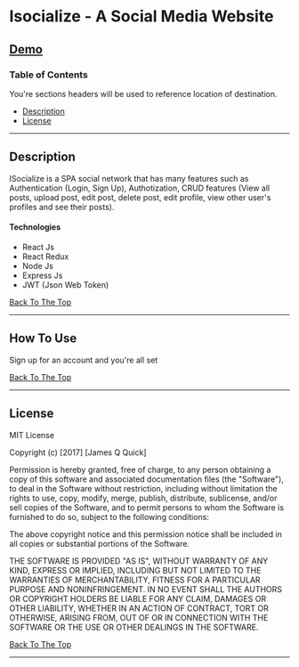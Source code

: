 # Isocialize - A Social Media Website

## [Demo](https://isocialize.netlify.app)

### Table of Contents

You're sections headers will be used to reference location of destination.

- [Description](#description)
- [License](#license)

---

## Description

ISocialize is a SPA social network that has many features such as Authentication (Login, Sign Up), Authotization, CRUD features (View all posts, upload post, edit post, delete post, edit profile, view other user's profiles and see their posts).

#### Technologies

- React Js
- React Redux
- Node Js
- Express Js
- JWT (Json Web Token)

[Back To The Top](#read-me-template)

---

## How To Use

Sign up for an account and you're all set

[Back To The Top](#read-me-template)

---

## License

MIT License

Copyright (c) [2017] [James Q Quick]

Permission is hereby granted, free of charge, to any person obtaining a copy
of this software and associated documentation files (the "Software"), to deal
in the Software without restriction, including without limitation the rights
to use, copy, modify, merge, publish, distribute, sublicense, and/or sell
copies of the Software, and to permit persons to whom the Software is
furnished to do so, subject to the following conditions:

The above copyright notice and this permission notice shall be included in all
copies or substantial portions of the Software.

THE SOFTWARE IS PROVIDED "AS IS", WITHOUT WARRANTY OF ANY KIND, EXPRESS OR
IMPLIED, INCLUDING BUT NOT LIMITED TO THE WARRANTIES OF MERCHANTABILITY,
FITNESS FOR A PARTICULAR PURPOSE AND NONINFRINGEMENT. IN NO EVENT SHALL THE
AUTHORS OR COPYRIGHT HOLDERS BE LIABLE FOR ANY CLAIM, DAMAGES OR OTHER
LIABILITY, WHETHER IN AN ACTION OF CONTRACT, TORT OR OTHERWISE, ARISING FROM,
OUT OF OR IN CONNECTION WITH THE SOFTWARE OR THE USE OR OTHER DEALINGS IN THE
SOFTWARE.

[Back To The Top](#read-me-template)

---
